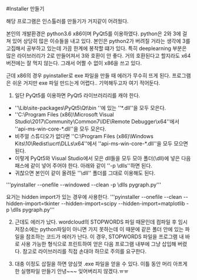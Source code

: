 #Installer 만들기

해당 프로그램은 인스톨러를 만들기가 거지같이 어려웠다. 

본인의 개발환경은 python3.6 x86이며 PyQt5를 이용하였다. 
python은 2와 3에 걸쳐 있어 상당히 많은 이슈들을 내고 있다.
본인은 python2가 버려질 거라는 생각에 3를 고집해서 공부하고 있는데 가끔 한계에 봉착할 떄가 있다.
특히 deeplearning 부분은 많은 라이브러리가 2로 만들어져서 3와 호환이 안 좋다. 거의 호환된다고 할지라도 x64 버전에는 잘 먹지 않는다. 
그래서 어쩔 수 없이 x86을 쓰고 있다. 

근데 x86의 경우 pyinstaller로 exe 파일을 만들 때 에러가 무수히 뜨게 된다. 프로그램은 쉬운 거지만 exe 파일 만드는게 어렵다..
기억해두고자 여기 적어둔다.

1. 일단 PyQt5를 이용하면 PyQt5 라이브러리리를 캐야 한다.
 - ''<PYTHON PATH>\Lib\site-packages\PyQt5\Qt\bin ''에 있는 ''*.dll''을 모두 모은다.
 - ''C:\Program Files (x86)\Microsoft Visual Studio\2017\Community\Common7\IDE\Remote Debugger\x64''에서 ''api-ms-win-core-*.dll''을 모두 모은다.
 - 비주얼 스튜디오가 없다면 ''C:\Program Files (x86)\Windows Kits\10\Redist\ucrt\DLLs\x64''에서 ''api-ms-win-core-*.dll''을 모두 모으면 된다.
 - 이렇게 PyQt5와 Visual Studio에서 모은 dll들을 모두 모아 폴더(\dll)에 넣은 다음 패스에 같이 넣어 주어야 한다. 아래와 같이 ''-p \dlls''하면 된다.
 - 귀찮으면 본인이 같이 올려둔 ''\dll'' 폴더를 그대로 이용해도 된다. 

'''pyinstaller --onefile --windowed --clean -p \dlls pygraph.py'''

요거는 hidden import가 있는 경우에 사용한다. 
'''pyinstaller --onefile --clean --hidden-import=tkinter --hidden-import=scipy --hidden-import=matplotlib -p \dlls pygraph.py'''

2. 근데도 에러가 났다. wordcloud의 STOPWORDS 파일 때문인데 컴파일 후 임시 저장소에는 python파일이 아니면 가지 못하는데 이 때문에 같은 폴더 안에 있는 파일을 참조하는 코드가 에러가 난다. 이 경우, STOPWORDS 파일을 프로그램 내 바로 사용 가능한 형식으로 프린트하여 얻은 다음 프로그램 내부에 그냥 삽입해 버렸다. 참고로 라이브러리를 직접 손대야 하므로 주의를 요구한다.

3. 대충 이정도 삽질을 하면 양심껏 .exe 파일을 얻을 수 있다. 이틀 동안 머리 아프게 한 실행파일 만들기 안녕~~~ 잊어버리지 않겠다.ㅠㅠ